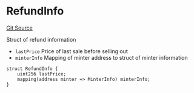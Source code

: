 # RefundInfo
[Git Source](https://github.com/fxhash/fxhash-evm-contracts/blob/22e6538fd4576a4eee62705cd3e376e2623a19b3/src/lib/Structs.sol)

Struct of refund information
- `lastPrice` Price of last sale before selling out
- `minterInfo` Mapping of minter address to struct of minter information


```solidity
struct RefundInfo {
    uint256 lastPrice;
    mapping(address minter => MinterInfo) minterInfo;
}
```


